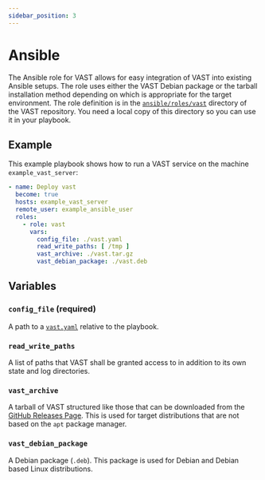 ```yaml
---
sidebar_position: 3
---
```


# Ansible

The Ansible role for VAST allows for easy integration of VAST into
existing Ansible setups. The role uses either the VAST Debian package or
the tarball installation method depending on which is appropriate for the
target environment.
The role definition is in the [`ansible/roles/vast`][vast-repo-ansible]
directory of the VAST repository. You need a local copy of this directory so you
can use it in your playbook.

[vast-repo-ansible]: https://github.com/tenzir/vast/tree/master/ansible/roles/vast

## Example

This example playbook shows how to run a VAST service on the machine
`example_vast_server`:

```yaml
- name: Deploy vast
  become: true
  hosts: example_vast_server
  remote_user: example_ansible_user
  roles:
    - role: vast
      vars:
        config_file: ./vast.yaml
        read_write_paths: [ /tmp ]
        vast_archive: ./vast.tar.gz
        vast_debian_package: ./vast.deb
```

## Variables

### `config_file` (required)

A path to a [`vast.yaml`](/docs/setup/configure#configuration-files) relative to
the playbook.

### `read_write_paths`

A list of paths that VAST shall be granted access to in addition to its own
state and log directories.

### `vast_archive`

A tarball of VAST structured like those that can be downloaded from the [GitHub
Releases Page](https://github.com/tenzir/vast/releases). This is used for target
distributions that are not based on the `apt` package manager.

### `vast_debian_package`

A Debian package (`.deb`). This package is used for Debian and Debian based
Linux distributions.
